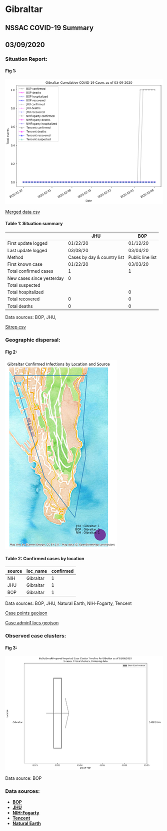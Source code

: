 # Gibraltar
## NSSAC COVID-19 Summary
## 03/09/2020



### Situation Report:
#### Fig 1:
![Gibraltar cases](../merged_histories/Gibraltar_merged_histories.png)

[Merged data csv](https://github.com/SchlittDataSci/SchlittDataSci.github.io/blob/master/data/tables/Gibraltar_merged_daily.csv)

#### Table 1: Situation summary


|                           | JHU                         | BOP              |
|---------------------------|-----------------------------|------------------|
| First update logged       | 01/22/20                    | 01/12/20         |
| Last update logged        | 03/08/20                    | 03/04/20         |
| Method                    | Cases by day & country list | Public line list |
| First known case          | 01/22/20                    | 03/03/20         |
| Total confirmed cases     | 1                           | 1                |
| New cases since yesterday | 0                           |                  |
| Total suspected           |                             |                  |
| Total hospitalized        |                             | 0                |
| Total recovered           | 0                           | 0                |
| Total deaths              | 0                           | 0                |

Data sources: BOP, JHU, 


[Sitrep csv](https://github.com/SchlittDataSci/SchlittDataSci.github.io/blob/master/data/tables/Gibraltar_sitrep.csv)

### Geographic dispersal:
#### Fig 2:
![Gibraltar mapped](../case_locs/Gibraltar_case_locs.png)

#### Table 2: Confirmed cases by location


| source   | loc_name   |   confirmed |
|----------|------------|-------------|
| NIH      | Gibraltar  |           1 |
| JHU      | Gibraltar  |           1 |
| BOP      | Gibraltar  |           1 |

Data sources: BOP, JHU, Natural Earth, NIH-Fogarty, Tencent


[Case points geojson](https://github.com/SchlittDataSci/SchlittDataSci.github.io/blob/master/data/shapes/Gibraltar_case_locs.geojson)

[Case admin1 locs geojson](https://github.com/SchlittDataSci/SchlittDataSci.github.io/blob/master/data/shapes/Gibraltar_admin1_locs.geojson)

### Observed case clusters:
#### Fig 3:
![Gibraltar cases](../cluster_analysis/Gibraltar_imported_cases_BOP.png)



Data source: BOP


### Data sources:
* **[BOP](https://github.com/beoutbreakprepared/nCoV2019)**
* **[JHU](https://github.com/CSSEGISandData/COVID-19)** 
* **[NIH-Fogarty](https://docs.google.com/spreadsheets/d/1jS24DjSPVWa4iuxuD4OAXrE3QeI8c9BC1hSlqr-NMiU/edit#gid=1187587451)** 
* **[Tencent](https://news.qq.com/zt2020/page/feiyan.htm)**
* **[Natural Earth](https://www.naturalearthdata.com/forums/forum/natural-earth-map-data/cultural-vectors/admin-1-states-provinces-and-their-boundaries/)**

<!-- Global site tag (gtag.js) - Google Analytics -->
<script async src="https://www.googletagmanager.com/gtag/js?id=UA-158816269-1"></script>
<script>
  window.dataLayer = window.dataLayer || [];
  function gtag(){dataLayer.push(arguments);}
  gtag('js', new Date());

  gtag('config', 'UA-158816269-1');
</script>